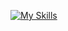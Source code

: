 [![My Skills](https://skillicons.dev/icons?i=aws,heroku,azure,kubernetes,docker,html,css,sass,bootstrap,nodejs,expressjs,angular,react,js,ts,gherkin,codepen,java,selenium,maven,spring,ruby,rails,py,go,c,cs,postgres,mysql,mongodb,splunk,jenkins,travis,postman,idea,atom,vscode&perline=10)](https://skillicons.dev)

<!--
**lhoden/lhoden** is a ✨ _special_ ✨ repository because its `README.md` (this file) appears on your GitHub profile.

Here are some ideas to get you started:

- 🔭 I’m currently working on ...
- 🌱 I’m currently learning ...
- 👯 I’m looking to collaborate on ...
- 🤔 I’m looking for help with ...
- 💬 Ask me about ...
- 📫 How to reach me: ...
- 😄 Pronouns: ...
- ⚡ Fun fact: ...
-->
